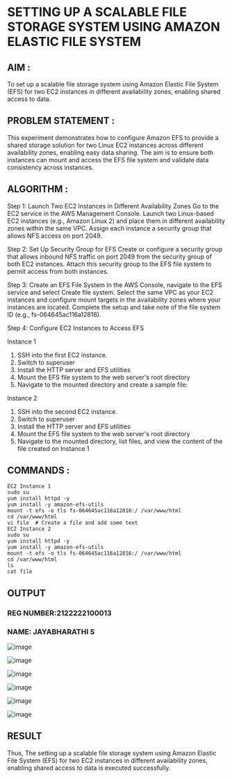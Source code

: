 # SETTING UP A SCALABLE FILE STORAGE SYSTEM USING AMAZON ELASTIC FILE SYSTEM
## AIM :
To set up a scalable file storage system using Amazon Elastic File System (EFS) for two EC2 instances in different availability zones, enabling shared access to data.

## PROBLEM STATEMENT :
This experiment demonstrates how to configure Amazon EFS to provide a shared storage solution for two Linux EC2 instances across different availability zones, enabling easy data sharing. The aim is to ensure both instances can mount and access the EFS file system and validate data consistency across instances.

## ALGORITHM :
Step 1: Launch Two EC2 Instances in Different Availability Zones
Go to the EC2 service in the AWS Management Console.
Launch two Linux-based EC2 instances (e.g., Amazon Linux 2) and place them in different availability zones within the same VPC.
Assign each instance a security group that allows NFS access on port 2049.

Step 2: Set Up Security Group for EFS
Create or configure a security group that allows inbound NFS traffic on port 2049 from the security group of both EC2 instances.
Attach this security group to the EFS file system to permit access from both instances.

Step 3: Create an EFS File System
In the AWS Console, navigate to the EFS service and select Create file system.
Select the same VPC as your EC2 instances and configure mount targets in the availability zones where your instances are located.
Complete the setup and take note of the file system ID (e.g., fs-064645ac116a12816).

Step 4: Configure EC2 Instances to Access EFS

Instance 1
1. SSH into the first EC2 instance.
2. Switch to superuser
3. Install the HTTP server and EFS utilities
4. Mount the EFS file system to the web server's root directory
5. Navigate to the mounted directory and create a sample file:

Instance 2
1. SSH into the second EC2 instance.
2. Switch to superuser
3. Install the HTTP server and EFS utilities
4. Mount the EFS file system to the web server's root directory
5. Navigate to the mounted directory, list files, and view the content of the file created on Instance 1

## COMMANDS :
```
EC2 Instance 1
sudo su
yum install httpd -y
yum install -y amazon-efs-utils
mount -t efs -o tls fs-064645ac116a12816:/ /var/www/html
cd /var/www/html
vi file  # Create a file and add some text
EC2 Instance 2
sudo su
yum install httpd -y
yum install -y amazon-efs-utils
mount -t efs -o tls fs-064645ac116a12816:/ /var/www/html
cd /var/www/html
ls
cat file  
```

## OUTPUT

### REG NUMBER:2122222100013
### NAME: JAYABHARATHI S

![image](https://github.com/user-attachments/assets/be149cd0-67e7-468c-acbe-993ed17e689b)

![image](https://github.com/user-attachments/assets/e90e7038-631d-4132-a718-d0ebf58ff95d)

![image](https://github.com/user-attachments/assets/98aa9b94-9bf6-4826-bc06-1a6b0bd50ca1)

![image](https://github.com/user-attachments/assets/023ffc1b-bf35-4bdc-bd36-710adaf3f1b2)

![image](https://github.com/user-attachments/assets/7686b6ed-10d5-4516-acf9-71960b3a39c2)

![image](https://github.com/user-attachments/assets/a633a469-0d27-44ea-a4ff-c3c595aac513)



## RESULT
Thus, The setting up a scalable file storage system using Amazon Elastic File System (EFS) for two EC2 instances in different availability zones, enabling shared access to data is executed successfully.
 

  
